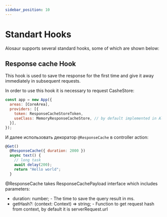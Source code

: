 ```yaml
---
sidebar_position: 10
---
```


# Standart Hooks

Alosaur supports several standard hooks, some of which are shown below:

## Response cache Hook

This hook is used to save the response for the first time and give it away immediately in subsequent requests.

In order to use this hook it is necessary to request CasheStore:

```jsx
const app = new App({
  areas: [CoreArea],
  providers: [{
    token: ResponseCacheStoreToken,
    useClass: MemoryResponseCacheStore, // by default implemented in Alosaur
  }],
});
```

И далее использовать декоратор `@ResponseCache` в controller action:

```jsx
@Get()
  @ResponseCache({ duration: 2000 })
  async text() {
    // long task
    await delay(200);
    return "Hello world";
  }
```

@ResponseCache takes ResponseCachePayload interface which includes parameters:

- duration: number; - The time to save the query result in ms.
- getHash?: (context: Context) => string; - Function to get request hash from context, by default it is serverRequest.url